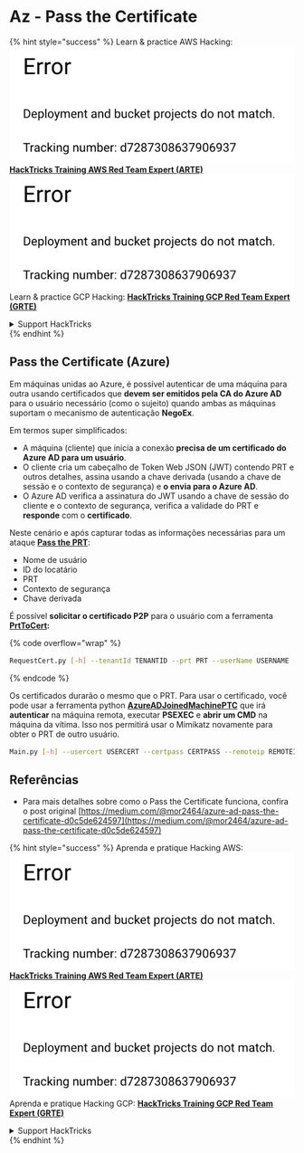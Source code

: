 # Az - Pass the Certificate

{% hint style="success" %}
Learn & practice AWS Hacking:<img src="../../../.gitbook/assets/image (1) (1).png" alt="" data-size="line">[**HackTricks Training AWS Red Team Expert (ARTE)**](https://training.hacktricks.xyz/courses/arte)<img src="../../../.gitbook/assets/image (1) (1).png" alt="" data-size="line">\
Learn & practice GCP Hacking: <img src="../../../.gitbook/assets/image (2).png" alt="" data-size="line">[**HackTricks Training GCP Red Team Expert (GRTE)**<img src="../../../.gitbook/assets/image (2).png" alt="" data-size="line">](https://training.hacktricks.xyz/courses/grte)

<details>

<summary>Support HackTricks</summary>

* Check the [**subscription plans**](https://github.com/sponsors/carlospolop)!
* **Join the** 💬 [**Discord group**](https://discord.gg/hRep4RUj7f) or the [**telegram group**](https://t.me/peass) or **follow** us on **Twitter** 🐦 [**@hacktricks\_live**](https://twitter.com/hacktricks\_live)**.**
* **Share hacking tricks by submitting PRs to the** [**HackTricks**](https://github.com/carlospolop/hacktricks) and [**HackTricks Cloud**](https://github.com/carlospolop/hacktricks-cloud) github repos.

</details>
{% endhint %}

## Pass the Certificate (Azure)

Em máquinas unidas ao Azure, é possível autenticar de uma máquina para outra usando certificados que **devem ser emitidos pela CA do Azure AD** para o usuário necessário (como o sujeito) quando ambas as máquinas suportam o mecanismo de autenticação **NegoEx**.

Em termos super simplificados:

* A máquina (cliente) que inicia a conexão **precisa de um certificado do Azure AD para um usuário**.
* O cliente cria um cabeçalho de Token Web JSON (JWT) contendo PRT e outros detalhes, assina usando a chave derivada (usando a chave de sessão e o contexto de segurança) e **o envia para o Azure AD**.
* O Azure AD verifica a assinatura do JWT usando a chave de sessão do cliente e o contexto de segurança, verifica a validade do PRT e **responde** com o **certificado**.

Neste cenário e após capturar todas as informações necessárias para um ataque [**Pass the PRT**](pass-the-prt.md):

* Nome de usuário
* ID do locatário
* PRT
* Contexto de segurança
* Chave derivada

É possível **solicitar o certificado P2P** para o usuário com a ferramenta [**PrtToCert**](https://github.com/morRubin/PrtToCert)**:**

{% code overflow="wrap" %}
```bash
RequestCert.py [-h] --tenantId TENANTID --prt PRT --userName USERNAME --hexCtx HEXCTX --hexDerivedKey HEXDERIVEDKEY [--passPhrase PASSPHRASE]
```
{% endcode %}

Os certificados durarão o mesmo que o PRT. Para usar o certificado, você pode usar a ferramenta python [**AzureADJoinedMachinePTC**](https://github.com/morRubin/AzureADJoinedMachinePTC) que irá **autenticar** na máquina remota, executar **PSEXEC** e **abrir um CMD** na máquina da vítima. Isso nos permitirá usar o Mimikatz novamente para obter o PRT de outro usuário.
```bash
Main.py [-h] --usercert USERCERT --certpass CERTPASS --remoteip REMOTEIP
```
## Referências

* Para mais detalhes sobre como o Pass the Certificate funciona, confira o post original [https://medium.com/@mor2464/azure-ad-pass-the-certificate-d0c5de624597](https://medium.com/@mor2464/azure-ad-pass-the-certificate-d0c5de624597)

{% hint style="success" %}
Aprenda e pratique Hacking AWS:<img src="../../../.gitbook/assets/image (1) (1).png" alt="" data-size="line">[**HackTricks Training AWS Red Team Expert (ARTE)**](https://training.hacktricks.xyz/courses/arte)<img src="../../../.gitbook/assets/image (1) (1).png" alt="" data-size="line">\
Aprenda e pratique Hacking GCP: <img src="../../../.gitbook/assets/image (2).png" alt="" data-size="line">[**HackTricks Training GCP Red Team Expert (GRTE)**<img src="../../../.gitbook/assets/image (2).png" alt="" data-size="line">](https://training.hacktricks.xyz/courses/grte)

<details>

<summary>Support HackTricks</summary>

* Confira os [**planos de assinatura**](https://github.com/sponsors/carlospolop)!
* **Junte-se ao** 💬 [**grupo do Discord**](https://discord.gg/hRep4RUj7f) ou ao [**grupo do telegram**](https://t.me/peass) ou **siga**-nos no **Twitter** 🐦 [**@hacktricks\_live**](https://twitter.com/hacktricks\_live)**.**
* **Compartilhe truques de hacking enviando PRs para os repositórios do** [**HackTricks**](https://github.com/carlospolop/hacktricks) e [**HackTricks Cloud**](https://github.com/carlospolop/hacktricks-cloud).

</details>
{% endhint %}
